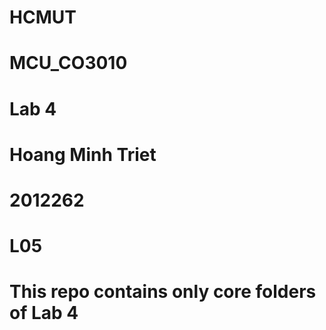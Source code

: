 # HCMUT
# MCU_CO3010
# Lab 4
# Hoang Minh Triet
# 2012262
# L05
# This repo contains only core folders of Lab 4
